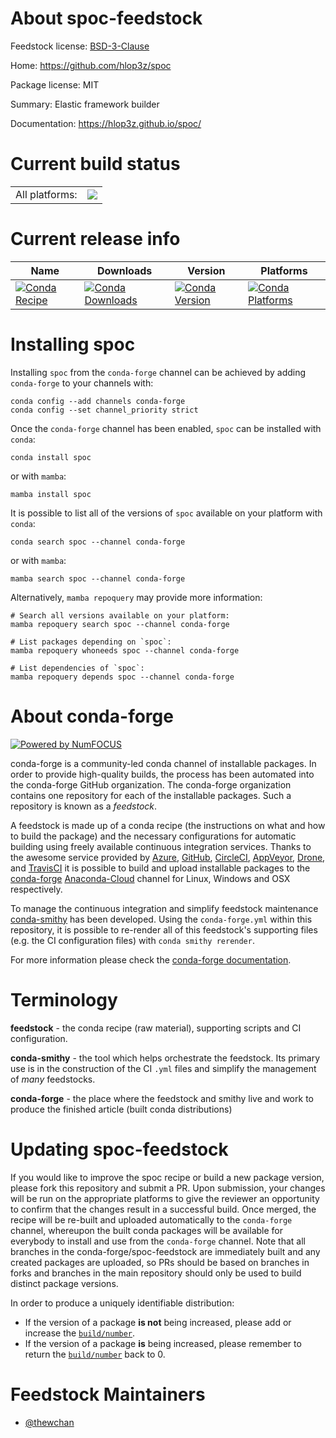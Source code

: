 About spoc-feedstock
====================

Feedstock license: [BSD-3-Clause](https://github.com/conda-forge/spoc-feedstock/blob/main/LICENSE.txt)

Home: https://github.com/hlop3z/spoc

Package license: MIT

Summary: Elastic framework builder

Documentation: https://hlop3z.github.io/spoc/

Current build status
====================


<table><tr><td>All platforms:</td>
    <td>
      <a href="https://dev.azure.com/conda-forge/feedstock-builds/_build/latest?definitionId=18094&branchName=main">
        <img src="https://dev.azure.com/conda-forge/feedstock-builds/_apis/build/status/spoc-feedstock?branchName=main">
      </a>
    </td>
  </tr>
</table>

Current release info
====================

| Name | Downloads | Version | Platforms |
| --- | --- | --- | --- |
| [![Conda Recipe](https://img.shields.io/badge/recipe-spoc-green.svg)](https://anaconda.org/conda-forge/spoc) | [![Conda Downloads](https://img.shields.io/conda/dn/conda-forge/spoc.svg)](https://anaconda.org/conda-forge/spoc) | [![Conda Version](https://img.shields.io/conda/vn/conda-forge/spoc.svg)](https://anaconda.org/conda-forge/spoc) | [![Conda Platforms](https://img.shields.io/conda/pn/conda-forge/spoc.svg)](https://anaconda.org/conda-forge/spoc) |

Installing spoc
===============

Installing `spoc` from the `conda-forge` channel can be achieved by adding `conda-forge` to your channels with:

```
conda config --add channels conda-forge
conda config --set channel_priority strict
```

Once the `conda-forge` channel has been enabled, `spoc` can be installed with `conda`:

```
conda install spoc
```

or with `mamba`:

```
mamba install spoc
```

It is possible to list all of the versions of `spoc` available on your platform with `conda`:

```
conda search spoc --channel conda-forge
```

or with `mamba`:

```
mamba search spoc --channel conda-forge
```

Alternatively, `mamba repoquery` may provide more information:

```
# Search all versions available on your platform:
mamba repoquery search spoc --channel conda-forge

# List packages depending on `spoc`:
mamba repoquery whoneeds spoc --channel conda-forge

# List dependencies of `spoc`:
mamba repoquery depends spoc --channel conda-forge
```


About conda-forge
=================

[![Powered by
NumFOCUS](https://img.shields.io/badge/powered%20by-NumFOCUS-orange.svg?style=flat&colorA=E1523D&colorB=007D8A)](https://numfocus.org)

conda-forge is a community-led conda channel of installable packages.
In order to provide high-quality builds, the process has been automated into the
conda-forge GitHub organization. The conda-forge organization contains one repository
for each of the installable packages. Such a repository is known as a *feedstock*.

A feedstock is made up of a conda recipe (the instructions on what and how to build
the package) and the necessary configurations for automatic building using freely
available continuous integration services. Thanks to the awesome service provided by
[Azure](https://azure.microsoft.com/en-us/services/devops/), [GitHub](https://github.com/),
[CircleCI](https://circleci.com/), [AppVeyor](https://www.appveyor.com/),
[Drone](https://cloud.drone.io/welcome), and [TravisCI](https://travis-ci.com/)
it is possible to build and upload installable packages to the
[conda-forge](https://anaconda.org/conda-forge) [Anaconda-Cloud](https://anaconda.org/)
channel for Linux, Windows and OSX respectively.

To manage the continuous integration and simplify feedstock maintenance
[conda-smithy](https://github.com/conda-forge/conda-smithy) has been developed.
Using the ``conda-forge.yml`` within this repository, it is possible to re-render all of
this feedstock's supporting files (e.g. the CI configuration files) with ``conda smithy rerender``.

For more information please check the [conda-forge documentation](https://conda-forge.org/docs/).

Terminology
===========

**feedstock** - the conda recipe (raw material), supporting scripts and CI configuration.

**conda-smithy** - the tool which helps orchestrate the feedstock.
                   Its primary use is in the construction of the CI ``.yml`` files
                   and simplify the management of *many* feedstocks.

**conda-forge** - the place where the feedstock and smithy live and work to
                  produce the finished article (built conda distributions)


Updating spoc-feedstock
=======================

If you would like to improve the spoc recipe or build a new
package version, please fork this repository and submit a PR. Upon submission,
your changes will be run on the appropriate platforms to give the reviewer an
opportunity to confirm that the changes result in a successful build. Once
merged, the recipe will be re-built and uploaded automatically to the
`conda-forge` channel, whereupon the built conda packages will be available for
everybody to install and use from the `conda-forge` channel.
Note that all branches in the conda-forge/spoc-feedstock are
immediately built and any created packages are uploaded, so PRs should be based
on branches in forks and branches in the main repository should only be used to
build distinct package versions.

In order to produce a uniquely identifiable distribution:
 * If the version of a package **is not** being increased, please add or increase
   the [``build/number``](https://docs.conda.io/projects/conda-build/en/latest/resources/define-metadata.html#build-number-and-string).
 * If the version of a package **is** being increased, please remember to return
   the [``build/number``](https://docs.conda.io/projects/conda-build/en/latest/resources/define-metadata.html#build-number-and-string)
   back to 0.

Feedstock Maintainers
=====================

* [@thewchan](https://github.com/thewchan/)

